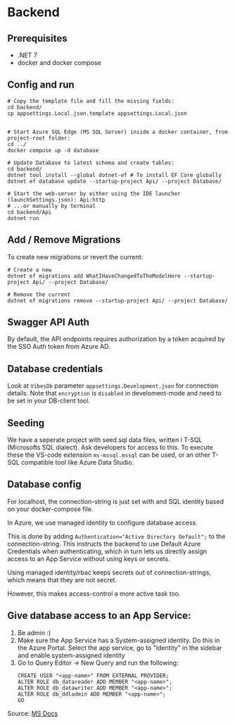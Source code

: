 # Backend
## Prerequisites
 * .NET 7
 * docker and docker compose 

## Config and run
```shell
# Copy the template file and fill the missing fields:
cd backend/
cp appsettings.Local.json.template appsettings.Local.json


# Start Azure SQL Edge (MS SQL Server) inside a docker container, from project-root folder:
cd ../
docker compose up -d database

# Update Database to latest schema and create tables: 
cd backend/
dotnet tool install --global dotnet-ef # To install EF Core globally
dotnet ef database update --startup-project Api/ --project Database/

# Start the web-server by either using the IDE launcher (launchSettings.json): Api:http
# ...or manually by terminal 
cd backend/Api
dotnet run
```


## Add / Remove Migrations
To create new migrations or revert the current:
```shell
# Create a new
dotnet ef migrations add WhatIHaveChangedToTheModelHere --startup-project Api/ --project Database/ 

# Remove the current
dotnet ef migrations remove --startup-project Api/ --project Database/ 

```

## Swagger API Auth
By default, the API endpoints requires authorization by a token acquired by the SSO Auth token from Azure AD.

## Database credentials
Look at `VibesDb` parameter `appsettings.Development.json` for connection details. Note that `encryption` is `disabled` in develoment-mode and need to be set in your DB-client tool.


## Seeding 
We have a seperate project with seed.sql data files, written i T-SQL (Microsofts SQL dialect). Ask developers for access to this. To execute these the VS-code extension `ms-mssql.mssql` can be used, or an other T-SQL compatible tool like Azure Data Studio.

## Database config 
For localhost, the connection-string is just set with and SQL identity based on your docker-compose file. 

In Azure, we use managed identity to configure database access. 

This is done by adding `Authentication="Active Directory Default";` to the connection-string. This instructs the backend to use 
Default Azure Credentials when authenticating, which in turn lets us directly assign access to an App Service without using 
keys or secrets.

Using managed identity/rbac keeps secrets out of connection-strings, which means that they are not secret. 

However, this makes access-control a more active task too. 

## Give database access to an App Service:
1. Be admin :)
2. Make sure the App Service has a System-assigned identity. 
   Do this in the Azure Portal. Select the app service, go to "Identity" in the sidebar and enable system-assigned identity
3. Go to Query Editor -> New Query and run the following: 
   ```tsql
   CREATE USER "<app-name>" FROM EXTERNAL PROVIDER;
   ALTER ROLE db_datareader ADD MEMBER "<app-name>";
   ALTER ROLE db_datawriter ADD MEMBER "<app-name>";
   ALTER ROLE db_ddladmin ADD MEMBER "<app-name>";
   GO
   ```

Source: [MS Docs](https://learn.microsoft.com/en-us/azure/app-service/tutorial-connect-msi-azure-database?tabs=sqldatabase,systemassigned,dotnet,windowsclient#2-configure-managed-identity-for-app)
